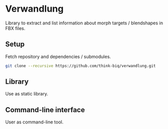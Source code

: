# Verwandlung

Library to extract and list information about morph targets / blendshapes
in FBX files.

## Setup

Fetch repository and dependencies / submodules.
```bash
git clone --recursive https://github.com/think-biq/verwandlung.git
```

## Library

Use as static library.

## Command-line interface

User as command-line tool.